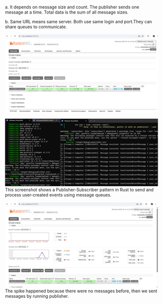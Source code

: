 a. It depends on message size and count. The publisher sends one message at a time. Total data is the sum of all message sizes.

b. Same URL means same server. Both use same login and port.They can share queues to communicate.

![alt text](image.png)

![alt text](image-1.png)
This screenshot shows a Publisher-Subscriber pattern in Rust to send and process user-created events  using message queues.

![alt text](image-2.png)
The spike happened because there were no messages before, then we sent messages by running publisher.

